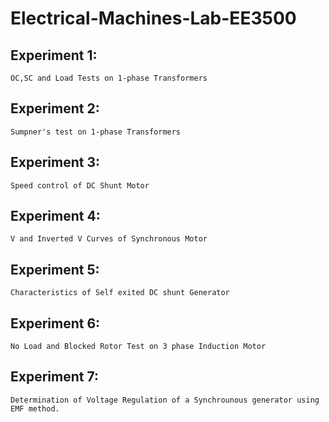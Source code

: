 # Electrical-Machines-Lab-EE3500

## Experiment 1:<br>
    OC,SC and Load Tests on 1-phase Transformers

## Experiment 2:<br>
    Sumpner's test on 1-phase Transformers
     
## Experiment 3:<br>
    Speed control of DC Shunt Motor
    
## Experiment 4:<br>
    V and Inverted V Curves of Synchronous Motor
    
## Experiment 5:<br>
    Characteristics of Self exited DC shunt Generator
    
## Experiment 6:<br>
    No Load and Blocked Rotor Test on 3 phase Induction Motor
    
## Experiment 7:<br>
    Determination of Voltage Regulation of a Synchrounous generator using EMF method.
